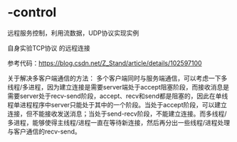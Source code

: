 # -control
远程服务控制，利用流数据，UDP协议实现实例

自身实验TCP协议 的远程连接 

参考代码：https://blog.csdn.net/Z_Stand/article/details/102597100

关于解决多客户端通信的方法：
多个客户端同时与服务端通信，可以考虑一下多线程/多进程，因为建立连接是需要server端处于accept阻塞阶段，而接收消息是需要server处于recv-send阶段，accept、recv和send都是阻塞的，因此在单线程单进程程序中server只能处于其中的一个阶段。当处于accept阶段，可以建立连接，但不能接收发送消息；当处于send-recv阶段，不能建立连接。而多线程/多进程，能够使得主线程/进程一直在等待新连接，然后再分出一些线程/进程处理与客户通信的recv-send。
